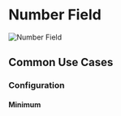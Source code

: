 # Number Field

![Number Field](/img/add-number-field.png)

## Common Use Cases

### Configuration

#### Minimum
